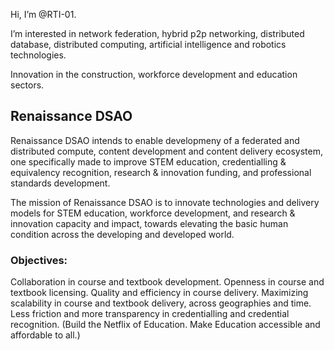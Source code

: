 
Hi, I’m @RTI-01.

I’m interested in network federation, hybrid p2p networking, distributed database, distributed computing, artificial intelligence and robotics technologies.
 
Innovation in the construction, workforce development and education sectors. 

## Renaissance DSAO

Renaissance DSAO intends to enable developmeny of a federated and distributed compute, content development and content delivery ecosystem, one specifically made to improve  STEM education, credentialling & equivalency recognition, research & innovation funding, and professional standards development.

The mission of Renaissance DSAO is to innovate technologies and delivery models for STEM education, workforce development, and research & innovation capacity and impact, towards elevating the basic human condition across the developing and developed world.

### Objectives:
Collaboration in course and textbook development.
Openness in course and textbook licensing.
Quality and efficiency in course delivery.
Maximizing scalability in course and textbook delivery, across geographies and time.
Less friction and more transparency in credentialling and credential recognition.
(Build the Netflix of Education. Make Education accessible and affordable to all.)


<!---
RTI-01/RTI-01 is a ✨ special ✨ repository because its `README.md` (this file) appears on your GitHub profile.
You can click the Preview link to take a look at your changes.
--->
